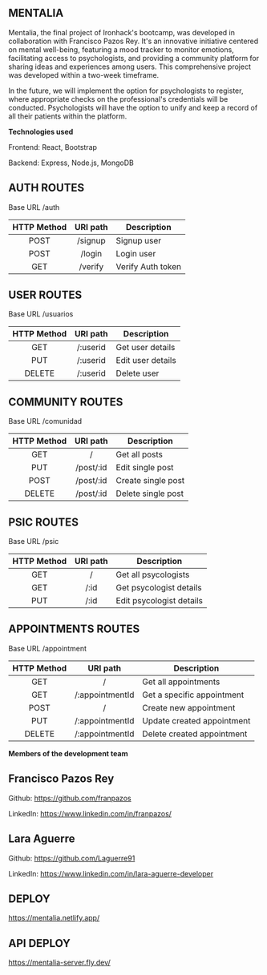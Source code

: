 **MENTALIA**
---
Mentalia, the final project of Ironhack's bootcamp, was developed in collaboration with Francisco Pazos Rey. It's an innovative initiative centered on mental well-being, featuring a mood tracker to monitor emotions, facilitating access to psychologists, and providing a community platform for sharing ideas and experiences among users. This comprehensive project was developed within a two-week timeframe.

In the future, we will implement the option for psychologists to register, where appropriate checks on the professional's credentials will be conducted. Psychologists will have the option to unify and keep a record of all their patients within the platform.

**Technologies used**

Frontend: React, Bootstrap

Backend: Express, Node.js, MongoDB

AUTH ROUTES
---
Base URL /auth

| **HTTP Method** | **URI path** | **Description**   |
|:---------------:|:------------:|-------------------|
|       POST      | /signup      | Signup user       |
|       POST      | /login       | Login user        |
|       GET       | /verify      | Verify Auth token |



USER ROUTES
---
Base URL /usuarios

| **HTTP Method** | **URI path** | **Description**   |
|:---------------:|:------------:|-------------------|
|       GET       | /:userid         | Get user details  |
|       PUT       | /:userid         | Edit user details |
|      DELETE     | /:userid         | Delete user       |


COMMUNITY ROUTES
----
Base URL /comunidad

| **HTTP Method** | **URI path** | **Description**    |
|:---------------:|:------------:|--------------------|
|       GET       | /            | Get all posts      |
|       PUT       | /post/:id    | Edit single post   |
|       POST      | /post/:id    | Create single post |
|      DELETE     | /post/:id    | Delete single post |


PSIC ROUTES
---
Base URL /psic

| **HTTP Method** | **URI path** | **Description**          |
|:---------------:|:------------:|--------------------------|
|       GET       | /            | Get all psycologists     |
|       GET       | /:id         | Get psycologist details  |
|       PUT       | /:id         | Edit psycologist details |


APPOINTMENTS ROUTES
---
Base URL /appointment

| **HTTP Method** |   **URI path**  | **Description**            |
|:---------------:|:---------------:|----------------------------|
|       GET       | /               | Get all appointments       |
|       GET       | /:appointmentId | Get a specific appointment |
|       POST      | /               | Create new appointment     |
|       PUT       | /:appointmentId | Update created appointment |
|      DELETE     | /:appointmentId | Delete created appointment |


**Members of the development team**

Francisco Pazos Rey 
-------------
Github: <https://github.com/franpazos>

LinkedIn: <https://www.linkedin.com/in/franpazos/>

Lara Aguerre
--------------
Github: <https://github.com/Laguerre91>

LinkedIn: <https://www.linkedin.com/in/lara-aguerre-developer>

DEPLOY
---
<https://mentalia.netlify.app/>

API DEPLOY
---
<https://mentalia-server.fly.dev/>


